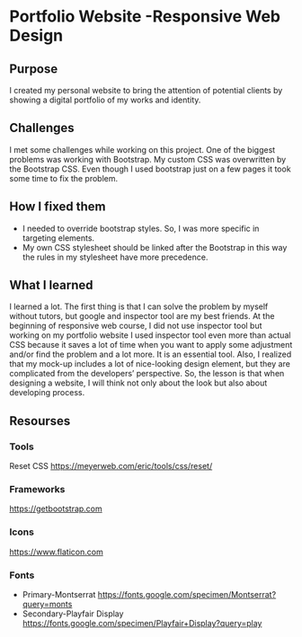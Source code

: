 # Portfolio Website -Responsive Web Design

## Purpose
I created my personal website to bring the attention of potential clients by showing a digital portfolio of my works and identity.

## Challenges
I met some challenges while working on this project. One of the biggest problems was working with Bootstrap. My custom CSS was overwritten by the Bootstrap CSS. Even though I used bootstrap just on a few pages it took some time to fix the problem.

## How I fixed them

- I needed to override bootstrap styles. So, I was more specific in targeting elements.
- My own CSS stylesheet should be linked after the Bootstrap in this way the rules in my stylesheet have more precedence.

## What I learned

I learned a lot. The first thing is that I can solve the problem by myself without tutors, but google and inspector tool are my best friends. At the beginning of responsive web course, I did not use inspector tool but working on my portfolio website I used inspector tool even more than actual CSS because it saves a lot of time when you want to apply some adjustment and/or find the problem and a lot more. It is an essential tool. Also, I realized that my mock-up includes a lot of nice-looking design element, but they are complicated from the developers’ perspective. So, the lesson is that when designing a website, I will think not only about the look but also about developing process.

## Resourses

### Tools

Reset CSS
https://meyerweb.com/eric/tools/css/reset/

### Frameworks

https://getbootstrap.com

### Icons

https://www.flaticon.com

### Fonts

- Primary-Montserrat 
https://fonts.google.com/specimen/Montserrat?query=monts
- Secondary-Playfair Display
https://fonts.google.com/specimen/Playfair+Display?query=play
